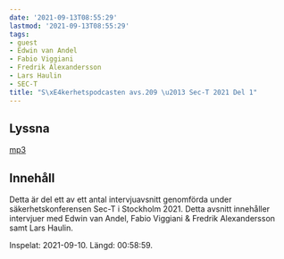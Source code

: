 ```yaml
---
date: '2021-09-13T08:55:29'
lastmod: '2021-09-13T08:55:29'
tags:
- guest
- Edwin van Andel
- Fabio Viggiani
- Fredrik Alexandersson
- Lars Haulin
- SEC-T
title: "S\xE4kerhetspodcasten avs.209 \u2013 Sec-T 2021 Del 1"
---
```

## Lyssna

[mp3](https://traffic.libsyn.com/secure/sakerhetspodcasten/sec-t_2021_part1.mp3)

## Innehåll

Detta är del ett av ett antal intervjuavsnitt genomförda under säkerhetskonferensen
Sec-T i Stockholm 2021. Detta avsnitt innehåller intervjuer med Edwin van Andel,
Fabio Viggiani & Fredrik Alexandersson samt Lars Haulin.

Inspelat: 2021-09-10. Längd: 00:58:59.

